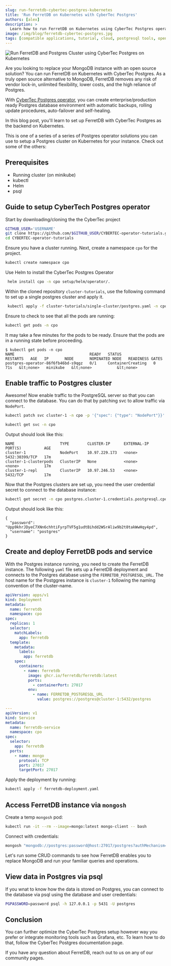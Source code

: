 ```yaml
---
slug: run-ferretdb-cybertec-postgres-kubernetes
title: 'Run FerretDB on Kubernetes with CyberTec Postgres'
authors: [alex]
description: >
  Learn how to run FerretDB on Kubernetes using CyberTec Postgres operator for a truly open source alternative to MongoDB.
image: /img/blog/ferretdb-cybertec-postgres.jpg
tags: [compatible applications, tutorial, cloud, postgresql tools, open source]
---
```


![Run FerretDB and Postgres Cluster using CyberTec Postgres on Kubernetes](/img/blog/ferretdb-cybertec-postgres.jpg)

<!--truncate-->

Are you looking to replace your MongoDB instance with an open source solution?
You can run FerretDB on Kubernetes with CyberTec Postgres.
As a truly open source alternative to MongoDB, FerretDB removes any risk of vendor lock-in, unlimited flexibility, lower costs, and the high reliance of Postgres.

With [CyberTec Postgres operator](https://github.com/cybertec-postgresql/CYBERTEC-pg-operator), you can create enterprise/production ready Postgres database environment with automatic backups, rolling update procedures, auto-failover and self-healing.

In this blog post, you'll learn to set up FerretDB with CyberTec Postgres as the backend on Kubernetes.

This is one of a series of a series of Postgres operator solutions you can use to setup a Postgres cluster on Kubernetes for your instance.
Check out some of the others:

## Prerequisites

- Running cluster (on minikube)
- kubectl
- Helm
- psql

## Guide to setup CyberTech Postgres operator

Start by downloading/cloning the the CyberTec project

```sh
GITHUB_USER='USERNAME'
git clone https://github.com/$GITHUB_USER/CYBERTEC-operator-tutorials.git
cd CYBERTEC-operator-tutorials
```

Ensure you have a cluster running.
Next, create a namespace `cpo` for the project.

```sh
kubectl create namespace cpo
```

Use Helm to install the CyberTec Postgres Operator

```sh
 helm install cpo -n cpo setup/helm/operator/.
```

Within the cloned repository `cluster-tutorials`, use the following command to set up a single postgres cluster and apply it.

```sh
 kubectl apply -f cluster-tutorials/single-cluster/postgres.yaml -n cpo
```

Ensure to check to see that all the pods are running:

```sh
kubectl get pods -n cpo
```

It may take a few minutes for the pods to be ready.
Ensure that the pods are in a running state before proceeding.

```text
$ kubectl get pods -n cpo
NAME                                 READY   STATUS              RESTARTS   AGE   IP       NODE       NOMINATED NODE   READINESS GATES
postgres-operator-86f6fb46bd-s9qgz   0/1     ContainerCreating   0          71s   &lt;none>   minikube   &lt;none>           &lt;none>
```

## Enable traffic to Postgres cluster

Awesome!
Now enable traffic to the PostgreSQL server so that you can connect to the database.
You can do that by patching svc to allow traffic via `NodePort`.

```sh
kubectl patch svc cluster-1 -n cpo -p '{"spec": {"type": "NodePort"}}'
```

```sh
kubectl get svc -n cpo
```

Output should look like this:

```text
NAME                    TYPE        CLUSTER-IP      EXTERNAL-IP   PORT(S)          AGE
cluster-1               NodePort    10.97.229.173   <none>        5432:30399/TCP   17m
cluster-1-clusterpods   ClusterIP   None            <none>        <none>           17m
cluster-1-repl          ClusterIP   10.97.246.53    <none>        5432/TCP         17m
```

Now that the Postgres clusters are set up, you need the user credential secret to connect to the database instance:

```sh
kubectl get secret -n cpo postgres.cluster-1.credentials.postgresql.cpo.opensource.cybertec.at -o jsonpath='{.data}' | jq '.|map_values(@base64d)'
```

Output should look like this:

```text
{
  "password": "Upp9khrJDyeC7XNn6chhtiFyrpTVF5g1udtBihdd2WSrAliw9b2t8takWwHqy4pd",
  "username": "postgres"
}
```

## Create and deploy FerretDB pods and service

With the Postgres instance running, you need to create the FerretDB instance.
The following `yaml` file sets up a FerretDB deployment and connects to the Postgres database using the `FERRETDB_POSTGRESQL_URL`.
The host name for the Postggres instance is `cluster-1` following the naming convention of the cluster-name.

```yaml
apiVersion: apps/v1
kind: Deployment
metadata:
  name: ferretdb
  namespace: cpo
spec:
  replicas: 1
  selector:
    matchLabels:
      app: ferretdb
  template:
    metadata:
      labels:
        app: ferretdb
    spec:
      containers:
        - name: ferretdb
          image: ghcr.io/ferretdb/ferretdb:latest
          ports:
            - containerPort: 27017
          env:
            - name: FERRETDB_POSTGRESQL_URL
              value: postgres://postgres@cluster-1:5432/postgres

---
apiVersion: v1
kind: Service
metadata:
  name: ferretdb-service
  namespace: cpo
spec:
  selector:
    app: ferretdb
  ports:
    - name: mongo
      protocol: TCP
      port: 27017
      targetPort: 27017
```

Apply the deployment by running:

```sh
kubectl apply -f ferretdb-deployment.yaml
```

## Access FerretDB instance via `mongosh`

Create a temp `mongosh` pod:

```sh
kubectl run -it --rm --image=mongo:latest mongo-client -- bash
```

Connect with credentials:

```sh
mongosh "mongodb://postgres:password@host:27017/postgres?authMechanism=PLAIN"
```

Let's run some CRUD commands to see how FerretDB enables you to replace MongoDB and run your familiar queries and operations.

## View data in Postgres via psql

If you wnat to know how the data is stored on Postgres, you can connect to the database via psql using the database and user credentials:

```sh
PGPASSWORD=password psql -h 127.0.0.1 -p 5431 -U postgres
```

## Conclusion

You can further optimize the CyberTec Postgres setup however way you prefer or integrate monitoring tools such as Grafana, etc.
To learn how to do that, follow the CyberTec Postgres documentation page.

If you have any question about FerretDB, reach out to us on any of our community pages.
